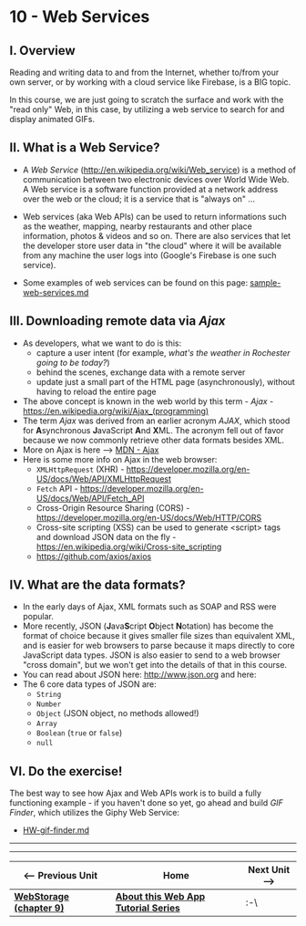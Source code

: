 # 10 - Web Services

## I. Overview
Reading and writing data to and from the Internet, whether to/from your own server, or by working with a cloud service like Firebase, is a BIG topic.

In this course, we are just going to scratch the surface and work with the "read only" Web, in this case, by utilizing a web service to search for and display animated GIFs.

## II. What is a Web Service?

- A *Web Service* (http://en.wikipedia.org/wiki/Web_service) is a method of communication between two electronic devices over World Wide Web. A Web service is a software function provided at a network address over the web or the cloud; it is a service that is "always on" ...

- Web services (aka Web APIs) can be used to return informations such as the weather, mapping, nearby restaurants and other place information, photos & videos and so on. There are also services that let the developer store user data in "the cloud" where it will be available from any machine the user logs into (Google's Firebase is one such service). 

- Some examples of web services can be found on this page: [sample-web-services.md](https://github.com/tonethar/IGME-230-Fall-2018/blob/master/projects/_supporting-files/sample-web-services.md)


## III. Downloading remote data via *Ajax*

- As developers, what we want to do is this:
    - capture a user intent (for example, *what's the weather in Rochester going to be today?*)
    - behind the scenes, exchange data with a remote server
    - update just a small part of the HTML page (asynchronously), without having to reload the entire page
- The above concept is known in the web world by this term - *Ajax* - https://en.wikipedia.org/wiki/Ajax_(programming)
- The term *Ajax* was derived from an earlier acronym *AJAX*, which stood for **A**synchronous **J**avaScript **A**nd **X**ML. The acronym fell out of favor because we now commonly retrieve other data formats besides XML.  
- More on Ajax is here --> [MDN - Ajax](https://developer.mozilla.org/en-US/docs/Web/Guide/AJAX)
- Here is some more info on Ajax in the web browser:
  - `XMLHttpRequest` (XHR) - https://developer.mozilla.org/en-US/docs/Web/API/XMLHttpRequest
  - `Fetch` API - https://developer.mozilla.org/en-US/docs/Web/API/Fetch_API
  - Cross-Origin Resource Sharing (CORS) - https://developer.mozilla.org/en-US/docs/Web/HTTP/CORS
  - Cross-site scripting (XSS) can be used to generate &lt;script> tags and download JSON data on the fly - https://en.wikipedia.org/wiki/Cross-site_scripting
  - https://github.com/axios/axios


## IV. What are the data formats?
- In the early days of Ajax, XML formats such as SOAP and RSS were popular.
- More recently, JSON (**J**ava**S**cript **O**bject **N**otation) has become the format of choice because it gives smaller file sizes than equivalent XML, and is easier for web browsers to parse because it maps directly to core JavaScript data types. JSON is also easier to send to a web browser "cross domain", but we won't get into the details of that in this course.
- You can read about JSON here: http://www.json.org and here: 
- The 6 core data types of JSON are:
    - `String`
    - `Number`
    - `Object` (JSON object, no methods allowed!)
    - `Array`
    - `Boolean` (`true` or `false`)
    - `null`

## VI. Do the exercise!
The best way to see how Ajax and Web APIs work is to build a fully functioning example - if you haven't done so yet, go ahead and build *GIF Finder*, which utilizes the Giphy Web Service:

- [HW-gif-finder.md](./HW-gif-finder.md)

<hr><hr>

| <-- Previous Unit | Home | Next Unit -->
| --- | --- | --- 
|   **[WebStorage (chapter 9)](web-apps-9.md)** |  **[About this Web App Tutorial Series](web-apps-0.md)** |   :-\
